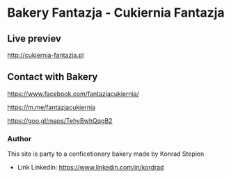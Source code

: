 # Bakery Fantazja - Cukiernia Fantazja

## Live previev 
http://cukiernia-fantazja.pl

## Contact with Bakery
https://www.facebook.com/fantazjacukiernia/

https://m.me/fantazjacukiernia


https://goo.gl/maps/TehyBwhQqgB2
### Author
This site is party to a conficetionery bakery made by Konrad Stepien
* Link LinkedIn: https://www.linkedin.com/in/kordrad
